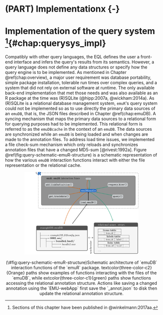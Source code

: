 # (PART) Implementationx {-}

# Implementation of the query system [^1-chap:querysys_impl]{#chap:querysys_impl}

[^1-chap:querysys_impl]: Sections of this chapter have been published in @winkelmann:2017aa.


Compatibly with other query languages, the EQL defines the user a front-end interface and infers the query's results from its semantics. However, a query language does not define any data structures or specify how the query engine is to be implemented. As mentioned in Chapter \@ref(chap:overview), a major user requirement was database portability, simple package installation, tolerable run times over complex queries, and a system that did not rely on external software at runtime. The only available back-end implementation that met those needs and was also available as an R package at the time was (R)SQLite (@hipp:2007a, @wickham:2014a). As (R)SQLite is a relational database management system, `emuR`'s query system could not be implemented so as to use directly the primary data sources of an `emuDB`, that is, the JSON files described in Chapter \@ref(chap:emuDB). A syncing mechanism that maps the primary data sources to a relational form for querying purposes had to be implemented. This relational form is referred to as the `emuDBcache` in the context of an `emuDB`. The data sources are synchronized while an `emuDB` is being loaded and when changes are made to the annotation files. To address load time issues, we implemented a file check-sum mechanism which only reloads and synchronizes annotation files that have a changed MD5-sum [@rivest:1992a]. Figure \@ref(fig:query-schematic-emuR-structure) is a schematic representation of how the various `emuDB` interaction functions interact with either the file representation or the relational cache.

<!-- \begin{figure}[hpt] -->
<!-- \centering -->
<!--   \input{pics/emuRstruct} -->
<!--   \caption{Schematic architecture of `emuDB` interaction functions of the `emuR` package. \textcolor{three_color_c2}{Orange} paths show examples of functions interacting with the files of the `emuDB`, while \textcolor{three_color_c1}{green} paths show functions accessing the relational annotation structure. Actions like saving a changed annotation using the `EMU-webApp` first save the `\_annot.json` to disk then update the relational annotation structure.} -->
<!--   \label{fig:query_schematic_emuR_structure} -->
<!-- \end{figure} -->

<div class="figure" style="text-align: center">
<img src="pics/emuRstruct.png" alt="Schematic architecture of `emuDB` interaction functions of the `emuR` package. textcolor{three-color-c2}{Orange} paths show examples of functions interacting with the files of the `emuDB`, while 	extcolor{three-color-c1}{green} paths show functions accessing the relational annotation structure. Actions like saving a changed annotation using the `EMU-webApp` first save the `_annot.json` to disk then update the relational annotation structure." width="75%" />
<p class="caption">(\#fig:query-schematic-emuR-structure)Schematic architecture of `emuDB` interaction functions of the `emuR` package. textcolor{three-color-c2}{Orange} paths show examples of functions interacting with the files of the `emuDB`, while 	extcolor{three-color-c1}{green} paths show functions accessing the relational annotation structure. Actions like saving a changed annotation using the `EMU-webApp` first save the `_annot.json` to disk then update the relational annotation structure.</p>
</div>

<!-- Despite the disadvantages of cache invalidation problems, there are several advantages to having an object relational mapping between the \ac{json}-based annotation structure of an `emuDB` and a relation table representation. One is that the user still has full access to the files within the directory structure of the `emuDB`. This means that external tools can be used to script, manipulate or simply interact with these files. This would not be the case if the files were stored in databases in a way that requires (semi-)advanced programming knowledge that might be beyond the capabilities of many users. Moreover, we can provide expert users with the option of using other relational database engines such as PostgreSQL, including all their performance-tweaking abilities, as their relational cache. This is especially valuable for handling very large speech databases. -->

<!-- The relational form of the annotation structure is split into six tables in the relational database to avoid data redundancy. The six tables are: -->


<!-- %%%%%%%%%%%%%%%%%%%%%% -->
<!-- \begin{enumerate} -->
<!-- \setcounter{enumi}{0} -->
<!--   \item `emu_db`: containing `emuDB` information (columns: `uuid`, `name`), -->
<!-- \end{enumerate} -->

<!-- \begin{tabular}{|c|c|} -->
<!--   \hline -->
<!--   \textbf{uuid} & \textbf{name} \\  -->
<!--   \hline -->
<!--   0fc618dc-8980-414d-8c7a-144a649ce199 & ae \\ -->
<!--   \hline -->
<!-- \end{tabular} -->
<!-- %%%%%%%%%%%%%%%%%%%%%% -->
<!-- \begin{enumerate} -->
<!-- \setcounter{enumi}{1} -->
<!--   \item `session`: containing `session` information (columns: `db_uuid`, `name`), -->
<!-- \end{enumerate} -->

<!-- \begin{tabular}{|c|c|} -->
<!--   \hline -->
<!--   \textbf{db\_uuid} & \textbf{name} \\  -->
<!--   \hline -->
<!--   0fc618dc-8980-414d-8c7a-144a649ce199 & 0000 \\ -->
<!--   \hline -->
<!--   \dots & \dots \\ -->
<!--   \hline -->
<!-- \end{tabular} -->
<!-- %%%%%%%%%%%%%%%%%%%%%%% -->
<!-- \begin{enumerate} -->
<!-- \setcounter{enumi}{2} -->
<!--   \item `bundle`: containing `bundle` information (columns: `db_uuid`, `session`, `name`, `annotates`, `sample_rate`, `md5\_annot\_json`), \\ -->
<!-- \end{enumerate} -->

<!-- \begin{tabular}{|c|c|c|c|c|c|} -->
<!--   \hline -->
<!--   \textbf{db\_uuid} & \textbf{ses\dots} & \textbf{name} & \textbf{annotates} & \textbf{sample\_r\dots} & \textbf{md5\_an\dots} \\  -->
<!--   \hline -->
<!--   0fc61\dots & 0000 & msajc003 & msajc003.wav & 20000 & 785c7\dots \\ -->
<!--   \hline -->
<!--   \dots & \dots & \dots & \dots & \dots & \dots \\ -->
<!--   \hline -->
<!-- \end{tabular} -->
<!-- %%%%%%%%%%%%%%%%%%%%%%% -->
<!-- \begin{enumerate} -->
<!-- \setcounter{enumi}{3} -->
<!--   \item `items`: containing all annotation items of `emuDB` (columns: `db_uuid`, `session`, `bundle`, `item_id`, `level`, `type`, `seq_idx`, `sample_rate`, `sample_point`, `sample_start`, `sample_dur`), -->
<!-- \end{enumerate} -->

<!-- \begin{tabular}{|c|c|c|c|c|c|c} -->
<!--   \hline -->
<!--   \textbf{db\_uuid} & \textbf{session} & \textbf{bundle} & \textbf{item\_id} & \textbf{level} & \textbf{type} \\  -->
<!--   \hline -->
<!--   0fc61\dots & 0000 & msajc003 & 147 & Phonetic & SEGMENT & \\ -->
<!--   \hline -->
<!--   \dots & \dots & \dots & \dots & \dots & \dots \\ -->
<!--   \hline -->
<!-- \end{tabular} -->

<!-- \begin{tabular}{c|c|c|c|c|} -->
<!--   \hline -->
<!--   \textbf{seq\_idx} &\textbf{sample\_rate} & \textbf{sample\_point} & \textbf{sample\_start} & \textbf{sample\_dur} \\  -->
<!--   \hline -->
<!--   1 & 20000 & NA & 3749 & 1389 \\ -->
<!--   \hline -->
<!--   \dots & \dots & \dots & \dots & \dots \\ -->
<!--   \hline -->
<!-- \end{tabular} -->

<!-- %%%%%%%%%%%%%%%%%%%%%%% -->
<!-- \begin{enumerate} -->
<!-- \setcounter{enumi}{4} -->
<!--   \item `labels`: containing all labels belonging to all items (columns: `db_uuid`, `session`, `bundle`, `item_id`, `label_idx`, `name`, `label`), and -->
<!-- \end{enumerate} -->

<!-- \begin{tabular}{|c|c|c|c|c|c|c|} -->
<!--   \hline -->
<!--   \textbf{db\_uuid} & \textbf{session} & \textbf{bundle} & \textbf{item\_id} & \textbf{label\_idx} & \textbf{name} & \textbf{label} \\  -->
<!--   \hline -->
<!--   0fc61\dots & 0000 & msajc003 & 147 & 1 & Phonetic & V \\ -->
<!--   \hline -->
<!--   \dots & \dots & \dots & \dots & \dots & \dots & \dots \\ -->
<!--   \hline -->
<!-- \end{tabular} -->
<!-- %%%%%%%%%%%%%%%%%%%%%%% -->
<!-- \begin{enumerate} -->
<!-- \setcounter{enumi}{5} -->
<!--   \item `links`: containing all links between annotation items of `emuDB` (columns: `db_uuid`, `session`, `bundle`, `from_id`, `to_id`, `label`). -->
<!-- \end{enumerate} -->

<!-- \begin{tabular}{|c|c|c|c|c|c|c|} -->
<!--   \hline -->
<!--   \textbf{db\_uuid} & \textbf{session} & \textbf{bundle} & \textbf{from\_id} & \textbf{to\_id} & \textbf{label} \\ -->
<!--   \hline -->
<!--   0fc61\dots & 0000 & msajc003 & 8 & 7 & NA \\ -->
<!--   \hline -->
<!--   \dots & \dots & \dots & \dots & \dots & \dots \\ -->
<!--   \hline -->
<!-- \end{tabular} -->
<!-- \\ -->
<!-- %%%%%%%%%%%%%%%%%%%%%%% -->

<!-- While performing a query the engine uses an aggregate key to address every annotation item and its labels (`db_uuid`, `session`, `bundle`, `item_id`) and a similar aggregate key to dereference the links (`db_uuid`, `session`, `bundle`, `from_id` / `to_id`) which connect items. As the records in relational tables are not intrinsically ordered a further aggregate key is used to address the annotation item via its index and level (`uuid`, `session`, `bundle`, `level` / `seq_idx`). This is used, for example, during sequential queries to provide an ordering of the individual annotation items. It is worth noting that a plethora of other tables are created at query time to store various temporary results of a query. However, these tables are created as temporary tables during the query and are deleted on completion which means they are not permanently stored in the `emuDBcache`. -->

<!-- %%%%%%%%%%%%%%%%%%%%%%%%%%%%%%%%%%% -->
<!-- %%%%%%%%%%%%%%%%%%%%%%%%%%%%%%%%%%% -->
<!-- \section{Query expression parser} -->
<!-- \label{sec:query_queryExpressionParser} -->

<!-- The query engine parses an \ac{eql} query expression while simultaneously executing partial query expressions. This ad-hoc string evaluation parsing strategy is different from multiple other query systems which incorporate a query planner stage to pre-parse and optimize the query execution stage \cite[e.g.,][]{hipp:2007a, conway:2016a}. Although no pre-optimization can be performed, this strategy simplifies the execution of a query as it follows a constant heuristic evaluation strategy. This section describes this heuristic evaluation and parsing strategy based on the \ac{eql} expression `[[Syllable == W -> Syllable == W] \textasciicircum [Phoneme == @ -> \#Phoneme == s]]`. -->

<!-- The main strategy of the query expression parser is to recursively parse and split an \ac{eql} expression into left and right sub-expressions until a so-called \ac{sq} term is found and can be executed (see \ac{ebnf} in Appendix \@ref(app-chap:EQL-EBNF) for more information on the elements comprising the \ac{eql}). This is done by determining the operator which is the first to be evaluated on the current expression. This operator is determined by the sub-expression grouping provided by the bracketing. Each sub-expression is then considered to be a fully valid \ac{eql} expression and once again parsed. Figure \@ref(fig:query-queryParserExample1), which is split into seven stages (marked S1-S7), shows the example \ac{eql} expression being parsed (S1-S3) and the resulting items being merged to meet the requirements of the individual operator (S4-S6) of the original query. S1 to S3 show the splitting operator character (e.g., \textcolor{three_color_c3}{`->`} in purple) which splits the expression into a \textcolor{three_color_c1}{left} (green) and \textcolor{three_color_c2}{right} (orange) sub-expression.  -->

<!-- \begin{figure}[hpt] -->
<!-- \centering -->
<!-- \input{pics/queryParserExample1} -->
<!-- \caption{Example of how the query expression parser parses and evaluates an \ac{eql} expression and merges the result according to the respective \ac{eql} operators.} -->
<!-- \label{fig:query_queryParserExample1} -->
<!-- \end{figure} -->


<!-- The result modifier symbol (`#`) is noteworthy for its extra treatment by the query engine as it places an exact copy of the items marked by it into its own intermediary result storage (see \#*s*\textsubscript{items} node on S7 in Figure \@ref(fig:query-queryParserExample1)). After performing the database operations necessary to do the various merging operation which are performed on the intermediary results, this storage is updated by removing items from it that are no longer present due to the merging operation. As a final step, the query engine evaluates if there are items present in the intermediary result storage created by the presence of the result modifier symbol. If so, these items are used to create an `emuRsegs` object by deriving the time information and extracting the necessary information from the intermediate result storage. If no items are present in the result modifier storage, the query engine uses the items provided by the final merging procedure in S3 instead (which is not the case in the example used in Figure \@ref(fig:query-queryParserExample1)). -->

<!-- A detailed description of how this query expression parser functions is presented in a pseudo code representation in Algorithms \@ref(alg:query-implQueryEnginePC-p1) and \@ref(alg:query-implQueryEnginePC-p2)\footnote{The R code that implements this pseudo code can be found here: \url{https://github.com/IPS-LMU/emuR/blob/master/R/emuR-query.database.R}.}. For simplicity, this representation ignores the treatment of the result modifier symbol (\#) and focuses on the parsing and evaluation strategy of the query expression parser. As stated previously, the presence of the result modifier before an \ac{sq} triggers the query engine to place a copy of the result of that \ac{sq} into an additional result table, which is then updated throughout the rest of the query. The starting point for every query is the `query()` function (see line \@ref(alg:query-implQueryEnginePC-p2:line:query) in Algorithm \@ref(alg:query-implQueryEnginePC-p2)). This function places the filtered items, links and labels entries that are relevant for the current query into temporary tables. Depending on which query terms and operators are found, the \ac{eql} query engine uses the various sub-routines displayed in Algorithms \@ref(alg:query-implQueryEnginePC-p1) and \@ref(alg:query-implQueryEnginePC-p2) to parse and evaluate the \ac{eql} expression. -->

<!-- %%%%%%%%%%%%%%%%%%%%%%%%%%%%%%%%%% -->
<!-- % -->
<!-- \begin{algorithm} -->
<!--     \caption{Pseudo Code for Query Engine Algorithm - Part 1} -->
<!--     \begin{algorithmic}[1] % The number tells where the line numbering should start -->
<!--     %%%%%%%%%%%%%%%%%%% -->
<!--     \Function{query\_DbEqlFUNCQ}{$query$} -->
<!--       \State $place\ all\ parent\ level\ items\ into\ tmp\ table$ -->
<!--       \State $place\ all\ child\ level\ items\ into\ tmp\ table$ -->
<!--       \State \Call{query\_DbHier}{$parentItemsTable$, $childItemsTable$} -->
<!--       \If {$Start\ End\ or\ Medial\ query$} -->
<!--         \State $extract\ parent\ items\ and\ place\ in\ tmp\ result\ table$ -->
<!--       \Else -->
<!--         \State $extract\ child\ items\ and\ place\ in\ tmp\ result\ table$ -->
<!--       \EndIf -->
<!-- 		\EndFunction -->
<!--     %%%%%%%%%%%%%%%%%%% -->
<!--     \Function{query\_DbEqlLABELQ}{$query$} -->
<!--       \State $splitLabels \gets split\ labels\ at\ |$ -->
<!--       \ForAll{$splitLabels$} -->
<!-- 				\If {operator is $==$, $=$ or $!=$} -->
<!--     	    \State $extract\ items\ that\ contain\ labels\ which\ are\ equal\ or\ unequal\ to\ label$ -->
<!-- 		    \ElsIf{operator is $=~$ or $!\sim$} -->
<!-- 			    \State $extract\ items\ that\ contain\ labels\ that\ match\ or\ don't\ match\ RegEx$ -->
<!-- 		    \EndIf -->
<!-- 		    \State $merge\ results\ in\ tmp\ table$ -->
<!-- 			\EndFor -->
<!-- 		\EndFunction -->
<!--     %%%%%%%%%%%%%%%%%%% -->
<!--     \Function{query\_DbEqlSQ}{query} -->
<!-- 			\If {$query\ contains\ round\ brackets$} -->
<!-- 				\State \Call{query\_DbEqlFUNCQ}{$query$} -->
<!-- 			\Else -->
<!-- 				\State \Call{query\_DbEqlLABELQ}{$query$} -->
<!-- 			\EndIf -->
<!-- 		\EndFunction -->
<!--     %%%%%%%%%%%%%%%%%%% -->
<!--     \Function{query\_DbEqlCONJQ}{query} -->
<!-- 			\State $splitItems \gets split\ query\ at\ \&$ -->
<!-- 			\ForAll{$splitItems$} -->
<!-- 				\State \Call{query\_DbEqlSQ}{$splitItems$} -->
<!-- 				\State $merge\ results\ in\ tmp\ table$ -->
<!-- 			\EndFor -->
<!-- 		\EndFunction -->
<!--     %%%%%%%%%%%%%%%%%%% -->
<!--     \Function{query\_DbHier}{$leftTable$, $rightTable$} -->
<!--       \State $hp \gets extract\ hier.\ paths\ conn.\ leftTable\ and\ rightTable\ level\ names$ -->
<!--       \ForAll{$child\ and\ parent\ level\ pairs\ in\ hp$} -->
<!--         \State $connect\ child\ and\ parent\ items\ using\ links\ table$ -->
<!--         \State $reduce\ to\ min\ seq.\ idx\ (left\ side\ of\ trapeze)$ -->
<!--         \State $and\ to\ max\ seq.\ idx\ (right\ side\ of\ trapeze)$ -->
<!--       \EndFor -->
<!-- 		\EndFunction -->
<!--     %%%%%%%%%%%%%%%%%%%% -->
<!--     \algstore{testcont}  -->
<!--     \end{algorithmic} -->
<!--     \label{alg:query_implQueryEnginePC_p1} -->
<!-- \end{algorithm} -->

<!-- %%%%%%%%%%%%%%%%%%%%%%%%%%%%%%%%%% -->
<!-- % -->
<!-- \begin{algorithm} -->
<!--     \caption{Pseudo Code for Query Engine Algorithm - Part 2} -->
<!--     \begin{algorithmic}[1] % The number tells where the line numbering should start -->
<!--     \algrestore{testcont} -->
<!-- 		%%%%%%%%%%%%%%%%%%%% -->
<!--     \Function{query\_DbEqlInBracket}{$query$} -->
<!--       \State $qTrim \gets remove\ outer\ square\ brackets$ -->
<!--   	  \State $leftQuery,\ rightQuery \gets split\ qTrim\ at\ cur.\ operator$ -->
<!--   	  \State \Call{query\_databaseWithEql}{$leftQuery$} \Comment{recursive part of query} -->
<!--   	  \State \Call{query\_databaseWithEql}{$rightQuery$} \Comment{recursive part of query} -->
<!--   	  \If {$cur.\ operator\ is\ domintation\ operator$} -->
<!--         \State \Call{query\_DbHier}{$leftQueryResultTable$, $rightQueryResultTable$} -->
<!--   	   \ElsIf{$cur.\ operator\ is\ seq.\ operator$} -->
<!--   	    \State $find\ seq.\ of\ leftQueryResultTable\ and\ rightQueryResultTable\ items$ -->
<!--   	   \Else -->
<!--   	    \State \Call{query\_databaseWithEql}{$qTrim$} -->
<!--   	 \EndIf -->
<!-- 		\EndFunction -->
<!--     %%%%%%%%%%%%%%%%%%%% -->
<!--     \Function{query\_DbWithEql}{$query$} -->
<!--       \If {$query\ isn't\ wrapped\ in\ brackets$} -->
<!--     	  \State \Call{query\_DbEqlCONJQ}{$query$} -->
<!-- 		  \Else -->
<!-- 			  \State \Call{query\_DbEqlInBracket}{$query$} -->
<!-- 		  \EndIf -->
<!-- 		\EndFunction -->
<!--     %%%%%%%%%%%%%%%%%%%% -->
<!--     \Function{query}{$query$, $sesPattern$, $bndlPattern$} \label{alg:query_implQueryEnginePC_p2:line:query} -->
<!--     	\State $filter\ items\ in\ relational\ tables\ by\ sesPattern$ -->
<!--     	\State $filter\ items\ in\ relational\ tables\ by\ bndlPattern$ -->
<!--       \State \Call{query\_DbWithEql}{$query$} -->
<!--       \State $seglist\gets$ \Call{convert\_queryResultToEmuRsegs}{$tmpResultTableName$} -->
<!--       \State \textbf{return} $seglist$ -->
<!--     \EndFunction -->
<!--     %%%%%%%%%%%%%%%%%%%% -->
<!--     \end{algorithmic} -->
<!--     \label{alg:query_implQueryEnginePC_p2} -->
<!-- \end{algorithm} -->

<!-- %%%%%%%%%%%%%%%%%%%%%%%%%%%%%%%%%%% -->
<!-- %%%%%%%%%%%%%%%%%%%%%%%%%%%%%%%%%%% -->
<!-- %%%%%%%%%%%%%%%%%%%%%%%%%%%%%%%%%%% -->
<!-- \section{Redundant links} -->
<!-- \label{subsec:query_redundantLinks} -->

<!-- A noteworthy difference between the legacy and the new EMU system is how hierarchies are stored. The legacy system stored the linking information of a hierarchy in so-called hierarchical label files, which were plain text files that used the `.hlb` extensions. Within the label files this information was stored in space/blank separated lines: -->

<!-- \begin{Verbatim}[commandchars=\\\{\},codes={\catcode`$=3\catcode`^=7\catcode`_=8}] -->
<!-- \textcolor{three_color_c1}{111} \textcolor{three_color_c2}{139 140 141 173 174 175 185} -->
<!-- \textcolor{three_color_c1}{112} \textcolor{three_color_c2}{142 143 176 177} -->
<!-- \textcolor{three_color_c1}{113} \textcolor{three_color_c2}{144 145 146 178 179 180} -->
<!-- \textcolor{three_color_c1}{114} \textcolor{three_color_c2}{147} -->
<!-- \textcolor{three_color_c1}{115} \textcolor{three_color_c2}{148} -->
<!-- \textcolor{three_color_c1}{116} \textcolor{three_color_c2}{149}, -->
<!-- \end{Verbatim} -->

<!-- where the \textcolor{three_color_c1}{first number} (green) of each line was the parent's ID and the \textcolor{three_color_c2}{following numbers} (orange) indicated the annotation items the parent was linked to. However, it was not just links to the items on the child level that were stored in each line. Rather, a link to all children of all levels below the parent level was stored for each parent item. This was likely due to performance benefits in parsing and mapping onto the internal structures used by the legacy query engine. A schematic representation of this form of linking is displayed in Figure \@ref(fig:query-redundant)A. As these redundant links are prone to errors while updating the data model and lead to a convoluted annotation structure models (see excessive use of dashed lines in Figure \@ref(fig:query-redundant)A), we chose to eliminate them and opted for the cleaner, non-redundant representation displayed in Figure \@ref(fig:query-redundant)B. Although this led to a more complex query parser engine for hierarchical queries and functions, we feel it is a cleaner, more accurate and more robust data representation. -->

<!-- \begin{figure}[hpt] -->
<!-- \centering -->
<!-- \input{pics/aeGraph_redundant.tex} -->
<!-- \caption{Schematic of hierarchy graph *ae*; \textbf{A}: legacy redundant strategy vs. \textbf{A}: cleaner non-redundant strategy.} -->
<!-- \label{fig:query_redundant} -->
<!-- \end{figure} -->
